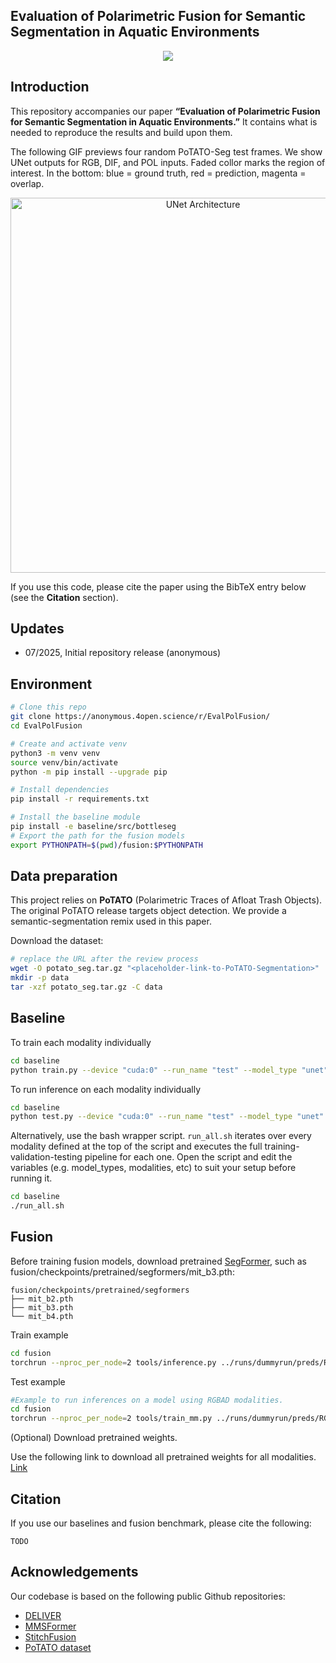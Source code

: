 ## Evaluation of Polarimetric Fusion for Semantic Segmentation in Aquatic Environments

<div align="center"> 

<a href="https://pytorch.org/">
    <img src="https://img.shields.io/badge/Framework-PyTorch-orange.svg" />
</a>
</div>

## Introduction
This repository accompanies our paper **“Evaluation of Polarimetric Fusion for Semantic Segmentation in Aquatic Environments.”**  It contains what is needed to reproduce the results and build upon them.

The following GIF previews four random PoTATO-Seg test frames. We show UNet outputs for RGB, DIF, and POL inputs. Faded collor marks the region of interest. In the bottom: blue = ground truth, red = prediction, magenta = overlap.


<p align="center">
    <img src="img/unet.gif" alt="UNet Architecture" width="600"/>
</p>


If you use this code, please cite the paper using the BibTeX entry below (see the **Citation** section).


## Updates
- 07/2025, Initial repository release (anonymous)


## Environment
```bash
# Clone this repo
git clone https://anonymous.4open.science/r/EvalPolFusion/
cd EvalPolFusion

# Create and activate venv
python3 -m venv venv
source venv/bin/activate
python -m pip install --upgrade pip

# Install dependencies
pip install -r requirements.txt

# Install the baseline module
pip install -e baseline/src/bottleseg
# Export the path for the fusion models
export PYTHONPATH=$(pwd)/fusion:$PYTHONPATH
```

## Data preparation
This project relies on **PoTATO** (Polarimetric Traces of Afloat Trash Objects). The original PoTATO release targets object detection. We provide a semantic-segmentation remix used in this paper.

Download the dataset:
```bash
# replace the URL after the review process
wget -O potato_seg.tar.gz "<placeholder-link-to-PoTATO-Segmentation>"
mkdir -p data
tar -xzf potato_seg.tar.gz -C data
```


## Baseline

To train each modality individually
```bash
cd baseline
python train.py --device "cuda:0" --run_name "test" --model_type "unet" --modality "dif" --epochs 30 --bs 4
```

To run inference on each modality individually
```bash
cd baseline
python test.py --device "cuda:0" --run_name "test" --model_type "unet" --modality "dif"
```

Alternatively, use the bash wrapper script. `run_all.sh` iterates over every modality defined at the top of the script and executes the full training-validation-testing pipeline for each one. Open the script and edit the variables (e.g. model_types, modalities, etc) to suit your setup before running it.
```bash
cd baseline
./run_all.sh
```


## Fusion
Before training fusion models, download pretrained [SegFormer](https://drive.google.com/drive/folders/10XgSW8f7ghRs9fJ0dE-EV8G2E_guVsT5), such as fusion/checkpoints/pretrained/segformers/mit_b3.pth:
```text
fusion/checkpoints/pretrained/segformers
├── mit_b2.pth
├── mit_b3.pth
└── mit_b4.pth
```


Train example
```bash
cd fusion
torchrun --nproc_per_node=2 tools/inference.py ../runs/dummyrun/preds/RGBAD --cfg configs/potatoMultiModalityRGBAD.yaml
```

Test example
```bash
#Example to run inferences on a model using RGBAD modalities.
cd fusion
torchrun --nproc_per_node=2 tools/train_mm.py ../runs/dummyrun/preds/RGBAD --cfg configs/potatoMultiModalityRGBAD.yaml
```

(Optional) Download pretrained weights.

Use the following link to download all pretrained weights for all modalities. [Link](https://dummylink) 


## Citation
If you use our baselines and fusion benchmark, please cite the following:
```
TODO
```

## Acknowledgements
Our codebase is based on the following public Github repositories:
- [DELIVER](https://github.com/jamycheung/DELIVER)
- [MMSFormer](https://github.com/csiplab/MMSFormer)
- [StitchFusion](https://github.com/LiBingyu01/StitchFusion/)
- [PoTATO dataset](https://github.com/luisfelipewb/PoTATO/)